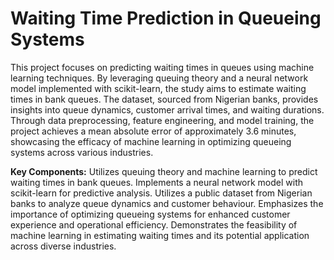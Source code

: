 # Waiting Time Prediction in Queueing Systems
This project focuses on predicting waiting times in queues using machine learning techniques. By leveraging queuing theory and a neural network model implemented with scikit-learn, the study aims to estimate waiting times in bank queues. The dataset, sourced from Nigerian banks, provides insights into queue dynamics, customer arrival times, and waiting durations. Through data preprocessing, feature engineering, and model training, the project achieves a mean absolute error of approximately 3.6 minutes, showcasing the efficacy of machine learning in optimizing queueing systems across various industries.

**Key Components:**
Utilizes queuing theory and machine learning to predict waiting times in bank queues.
Implements a neural network model with scikit-learn for predictive analysis.
Utilizes a public dataset from Nigerian banks to analyze queue dynamics and customer behaviour.
Emphasizes the importance of optimizing queueing systems for enhanced customer experience and operational efficiency.
Demonstrates the feasibility of machine learning in estimating waiting times and its potential application across diverse industries.
